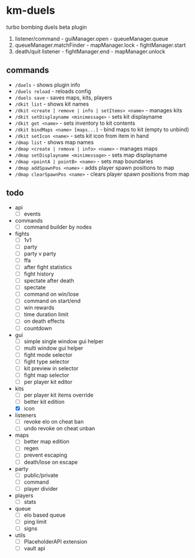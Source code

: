 # km-duels
turbo bombing duels beta plugin

1. listener/command - guiManager.open - queueManager.queue
2. queueManager.matchFinder - mapManager.lock - fightManager.start
3. death/quit listener - fightManager.end - mapManager.unlock

## commands
- `/duels` - shows plugin info
- `/duels reload` - reloads config
- `/duels save` - saves maps, kits, players
- `/dkit list` - shows kit names
- `/dkit <create | remove | info | setItems> <name>` - manages kits
- `/dkit setDisplayname <minimessage>` - sets kit displayname
- `/dkit get <name>` - sets inventory to kit contents
- `/dkit bindMaps <name> [maps...]` - bind maps to kit (empty to unbind)
- `/dkit setIcon <name>` - sets kit icon from item in hand
- `/dmap list` - shows map names
- `/dmap <create | remove | info> <name>` - manages maps
- `/dmap setDisplayname <minimessage>` - sets map displayname
- `/dmap <pointA | pointB> <name>` - sets map boundaries
- `/dmap addSpawnPos <name>` - adds player spawn positions to map
- `/dmap clearSpawnPos <name>` - clears player spawn positions from map


## todo
- api
    - [ ] events
- commands
    - [ ] command builder by nodes
- fights
    - [ ] 1v1
    - [ ] party
    - [ ] party v party
    - [ ] ffa
    - [ ] after fight statistics
    - [ ] fight history
    - [ ] spectate after death
    - [ ] spectate
    - [ ] command on win/lose
    - [ ] command on start/end
    - [ ] win rewards
    - [ ] time duration limit
    - [ ] on death effects
    - [ ] countdown
- gui
    - [ ] simple single window gui helper
    - [ ] multi window gui helper
    - [ ] fight mode selector
    - [ ] fight type selector
    - [ ] kit preview in selector
    - [ ] fight map selector
    - [ ] per player kit editor
- kits
    - [ ] per player kit items override
    - [ ] better kit edition
    - [x] icon
- listeners
    - [ ] revoke elo on cheat ban
    - [ ] undo revoke on cheat unban
- maps
    - [ ] better map edition
    - [ ] regen
    - [ ] prevent escaping
    - [ ] death/lose on escape
- party
    - [ ] public/private
    - [ ] command
    - [ ] player divider
- players
    - [ ] stats
- queue
    - [ ] elo based queue
    - [ ] ping limit
    - [ ] signs
- utils
    - [ ] PlaceholderAPI extension
    - [ ] vault api
